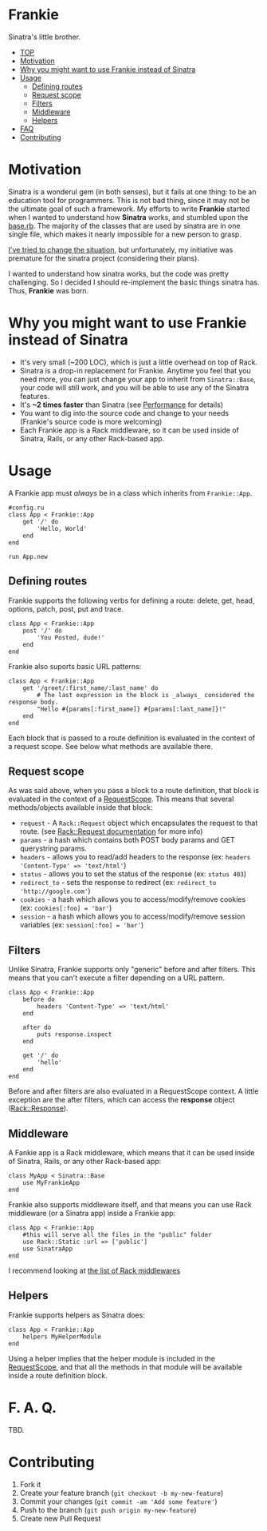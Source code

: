 # Frankie
Sinatra's little brother.

- [TOP](#frankie)
- [Motivation](#motivation)
- [Why you might want to use Frankie instead of Sinatra](#why-you-might-want-to-use-frankie-instaed-of-sinatra)
- [Usage](#usage)
    - [Defining routes](#defining-routes)
    - [Request scope](#request-scope)
    - [Filters](#filters)
    - [Middleware](#middleware)
    - [Helpers](#helpers)
- [FAQ](#f-a-q)
- [Contributing](#contributing)

# Motivation
Sinatra is a wonderul gem (in both senses), but it fails at one thing: to be an education tool for programmers. This is not bad thing, since it may not be the ultimate goal of such a framework. My efforts to write __Frankie__ started when I wanted to understand how __Sinatra__ works, and stumbled upon the [base.rb][0]. The majority of the classes that are used by sinatra are in one single file, which makes it nearly impossible for a new person to grasp.

[I've tried to change the situation][1], but unfortunately, my initiative was premature for the sinatra project (considering their plans).

I wanted to understand how sinatra works, but the code was pretty challenging. So I decided I should re-implement the basic things sinatra has. Thus, __Frankie__ was born.

# Why you might want to use Frankie instead of Sinatra
- It's very small (~200 LOC), which is just a little overhead on top of Rack.
- Sinatra is a drop-in replacement for Frankie. Anytime you feel that you need more, you can just change your app to inherit from `Sinatra::Base`, your code will still work, and you will be able to use any of the Sinatra features.
- It's __~2 times faster__ than Sinatra (see [Performance][performance] for details)
- You want to dig into the source code and change to your needs (Frankie's source code is more welcoming)
- Each Frankie app is a Rack middleware, so it can be used inside of Sinatra, Rails, or any other Rack-based app.

# Usage

A Frankie app must _always_ be in a class which inherits from `Frankie::App`.

    #config.ru
    class App < Frankie::App
        get '/' do 
            'Hello, World'
        end
    end

    run App.new

## Defining routes

Frankie supports the following verbs for defining a route: delete, get, head, options, patch, post, put and trace.

    class App < Frankie::App
        post '/' do
            'You Posted, dude!'
        end
    end

Frankie also suports basic URL patterns:

    class App < Frankie::App
        get '/greet/:first_name/:last_name' do
            # The last expression in the block is _always_ considered the response body.
            "Hello #{params[:first_name]} #{params[:last_name]}!"
        end
    end

Each block that is passed to a route definition is evaluated in the context of a request scope. See below what methods are available there.

## Request scope
As was said above, when you pass a block to a route definition, that block is evaluated in the context of a [RequestScope][2]. This means that several methods/objects available inside that block:

- `request` - A `Rack::Request` object which encapsulates the request to that route. (see [Rack::Request documentation][3] for more info)
- `params` - a hash which contains both POST body params and GET querystring params.
- `headers` - allows you to read/add headers to the response (ex: `headers 'Content-Type' => 'text/html'`)
- `status` - allows you to set the status of the response (ex: `status 403`)
- `redirect_to` - sets the response to redirect (ex: `redirect_to 'http://google.com'`)
- `cookies` - a hash which allows you to access/modify/remove cookies (ex: `cookies[:foo] = 'bar'`)
- `session` - a hash which allows you to access/modify/remove session variables (ex: `session[:foo] = 'bar'`)

## Filters

Unlike Sinatra, Frankie supports only "generic" before and after filters. This means that you can't execute a filter depending on a URL pattern.

    class App < Frankie::App
        before do
            headers 'Content-Type' => 'text/html'
        end

        after do
            puts response.inspect
        end

        get '/' do
            'hello'
        end
    end

Before and after filters are also evaluated in a RequestScope context. A little exception are the after filters, which can access the __response__ object ([Rack::Response][4]).

## Middleware

A Fankie app is a Rack middleware, which means that it can be used inside of Sinatra, Rails, or any other Rack-based app:

    class MyApp < Sinatra::Base
        use MyFrankieApp
    end

Frankie also supports middleware itself, and that means you can use Rack middleware (or a Sinatra app) inside a Frankie app:

    class App < Frankie::App
        #this will serve all the files in the "public" folder
        use Rack::Static :url => ['public']
        use SinatraApp
    end
    
I recommend looking at [the list of Rack middlewares][rack-middleware]

## Helpers

Frankie supports helpers as Sinatra does:

    class App < Frankie::App
        helpers MyHelperModule
    end

Using a helper implies that the helper module is included in the [RequestScope][2], and that all the methods in that module will be available inside a route definition block.

# F. A. Q.
TBD.


# Contributing

1. Fork it
2. Create your feature branch (`git checkout -b my-new-feature`)
3. Commit your changes (`git commit -am 'Add some feature'`)
4. Push to the branch (`git push origin my-new-feature`)
5. Create new Pull Request

[0]: https://github.com/sinatra/sinatra/blob/master/lib/sinatra/base.rb
[1]: https://github.com/sinatra/sinatra/pull/716
[2]: https://github.com/alisnic/frankie/blob/master/lib/frankie/request_scope.rb
[3]: http://rack.rubyforge.org/doc/classes/Rack/Request.html
[4]: http://rack.rubyforge.org/doc/classes/Rack/Response.html
[performance]: https://github.com/alisnic/frankie/blob/master/Performance.md
[rack-middleware]: https://github.com/rack/rack/wiki/List-of-Middleware
